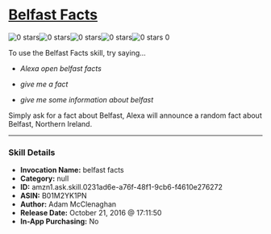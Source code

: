 # [Belfast Facts](http://alexa.amazon.com/#skills/amzn1.ask.skill.0231ad6e-a76f-48f1-9cb6-f4610e276272)
![0 stars](../../images/ic_star_border_black_18dp_1x.png)![0 stars](../../images/ic_star_border_black_18dp_1x.png)![0 stars](../../images/ic_star_border_black_18dp_1x.png)![0 stars](../../images/ic_star_border_black_18dp_1x.png)![0 stars](../../images/ic_star_border_black_18dp_1x.png) 0

To use the Belfast Facts skill, try saying...

* *Alexa open belfast facts*

* *give me a fact*

* *give me some information about belfast*

Simply ask for a fact about Belfast, Alexa will announce a random fact about Belfast, Northern Ireland.

***

### Skill Details

* **Invocation Name:** belfast facts
* **Category:** null
* **ID:** amzn1.ask.skill.0231ad6e-a76f-48f1-9cb6-f4610e276272
* **ASIN:** B01M2YK1PN
* **Author:** Adam McClenaghan
* **Release Date:** October 21, 2016 @ 17:11:50
* **In-App Purchasing:** No
